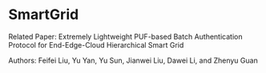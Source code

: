 # SmartGrid
Related Paper: Extremely Lightweight PUF-based Batch Authentication Protocol for End-Edge-Cloud Hierarchical Smart Grid

Authors: Feifei Liu, Yu Yan, Yu Sun, Jianwei Liu, Dawei Li, and Zhenyu Guan
